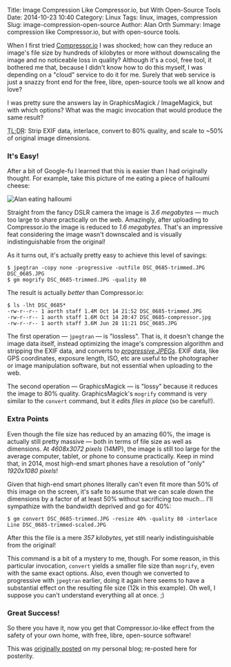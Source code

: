 Title: Image Compression Like Compressor.io, but With Open-Source Tools
Date: 2014-10-23 10:40
Category: Linux
Tags: linux, images, compression
Slug: image-compression-open-source
Author: Alan Orth
Summary: Image compression like Compressor.io, but with open-source tools.

When I first tried [Compressor.io](https://compressor.io) I was shocked; how can they reduce an image's file size by hundreds of kilobytes or more without downscaling the image and no noticeable loss in quality? Although it's a cool, free tool, it bothered me that, because I didn't know how to do this myself, I was depending on a "cloud" service to do it for me. Surely that web service is just a snazzy front end for the free, libre, open-source tools we all know and love?

I was pretty sure the answers lay in GraphicsMagick / ImageMagick, but with which options? What was the magic invocation that would produce the same result?

<abbr title="Too long; didn't read">TL;DR</abbr>: Strip EXIF data, interlace, convert to 80% quality, and scale to ~50% of original image dimensions.

### It's Easy!

After a bit of Google-fu I learned that this is easier than I had originally thought. For example, take this picture of me eating a piece of halloumi cheese:

![Alan eating halloumi]({static}/images/image-compression-open-source/alan-halloumi.jpg "Alan eating halloumi")

Straight from the fancy DSLR camera the image is _3.6 megabytes_ — much too large to share practically on the web. Amazingly, after uploading to Compressor.io the image is reduced to _1.6 megabytes_. That's an impressive feat considering the image wasn't downscaled and is visually indistinguishable from the original!

As it turns out, it's actually pretty easy to achieve this level of savings:

    $ jpegtran -copy none -progressive -outfile DSC_0685-trimmed.JPG DSC_0685.JPG
    $ gm mogrify DSC_0685-trimmed.JPG -quality 80

The result is actually _better_ than Compressor.io:

    $ ls -lht DSC_0685*
    -rw-r--r-- 1 aorth staff 1.4M Oct 14 21:52 DSC_0685-trimmed.JPG
    -rw-r--r-- 1 aorth staff 1.6M Oct 14 20:47 DSC_0685-compressor.jpg
    -rw-r--r-- 1 aorth staff 3.6M Jun 28 11:21 DSC_0685.JPG

The first operation — `jpegtran` — is "lossless". That is, it doesn't change the image data itself, instead optimizing the image's compression algorithm and stripping the EXIF data, and converts to _[progressive JPEGs](http://www.bookofspeed.com/chapter5.html)_. EXIF data, like GPS coordinates, exposure length, ISO, etc are useful to the photographer or image manipulation software, but not essential when uploading to the web.

The second operation — GraphicsMagick — is "lossy" because it reduces the image to 80% quality. GraphicsMagick's `mogrify` command is very similar to the `convert` command, but it _edits files in place_ (so be careful!).

### Extra Points

Even though the file size has reduced by an amazing 60%, the image is actually still pretty massive — both in terms of file size as well as dimensions.  At _4608x3072 pixels_ (14MP), the image is still too large for the average computer, tablet, or phone to consume practically.  Keep in mind that, in 2014, most high-end smart phones have a resolution of "only" _1920x1080 pixels_!

Given that high-end smart phones literally can't even fit more than 50% of this image on the screen, it's safe to assume that we can scale down the dimensions by a factor of at least 50% without sacrificing too much... I'll sympathize with the bandwidth deprived and go for 40%:

    $ gm convert DSC_0685-trimmed.JPG -resize 40% -quality 80 -interlace Line DSC_0685-trimmed-scaled.JPG

After this the file is a mere _357 kilobytes_, yet still nearly indistinguishable from the original!

This command is a bit of a mystery to me, though. For some reason, in this particular invocation, `convert` yields a smaller file size than `mogrify`, even with the same exact options. Also, even though we converted to progressive with `jpegtran` earlier, doing it again here seems to have a substantial effect on the resulting file size (12k in this example). Oh well, I suppose you can't understand everything all at once. ;)

### Great Success!

So there you have it, now you get that Compressor.io-like effect from the safety of your own home, with free, libre, open-source software!

This was [originally posted](https://mjanja.ch/2014/10/image-compression-like-compressor-io-but-with-open-source-tools/) on my personal blog; re-posted here for posterity.
